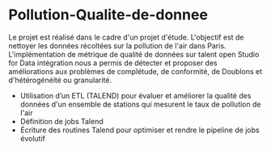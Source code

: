 # Pollution-Qualite-de-donnee

Le projet est réalisé dans le cadre d'un projet d'étude. L'objectif est de nettoyer les données récoltées sur la pollution de l'air dans Paris. L'implémentation de métrique de qualité de données sur talent open Studio for Data intégration nous a permis de détecter et proposer des améliorations aux problèmes de complétude, de conformité, de Doublons et d'hétérogénéité ou granularité.

- Utilisation d’un ETL (TALEND) pour évaluer et améliorer la qualité des données d'un ensemble de stations qui mesurent le taux de pollution de l'air
- Définition de jobs Talend
- Écriture des routines Talend pour optimiser et rendre le pipeline de jobs évolutif
